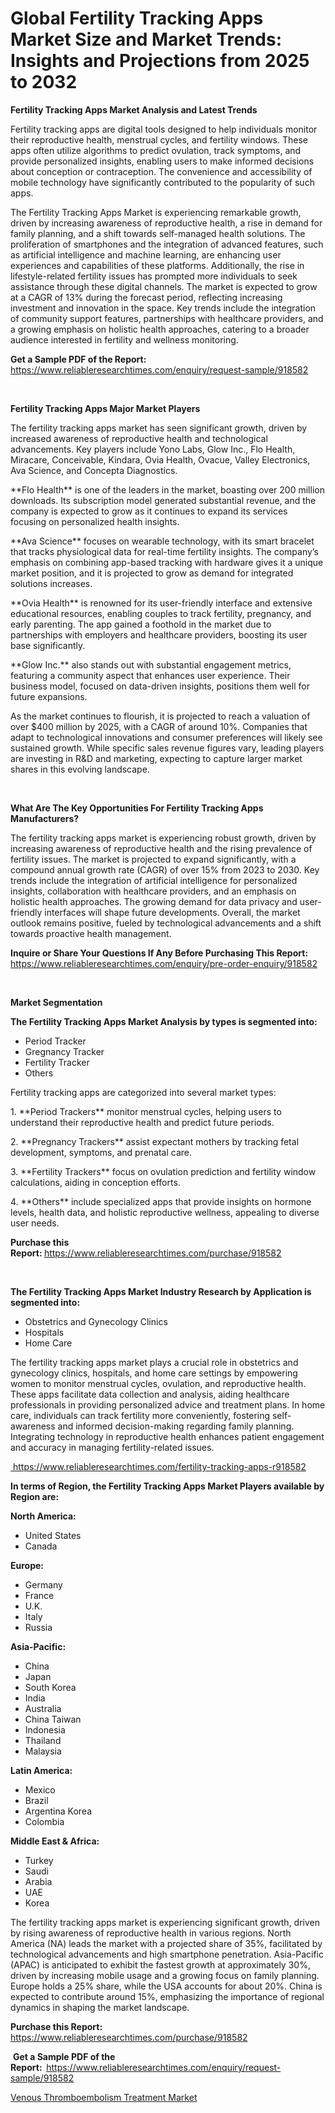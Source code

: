 <p><h1>Global Fertility Tracking Apps Market Size and Market Trends: Insights and Projections from 2025 to 2032</h1></p><p><strong>Fertility Tracking Apps Market Analysis and Latest Trends</strong></p>
<p><p>Fertility tracking apps are digital tools designed to help individuals monitor their reproductive health, menstrual cycles, and fertility windows. These apps often utilize algorithms to predict ovulation, track symptoms, and provide personalized insights, enabling users to make informed decisions about conception or contraception. The convenience and accessibility of mobile technology have significantly contributed to the popularity of such apps.</p><p>The Fertility Tracking Apps Market is experiencing remarkable growth, driven by increasing awareness of reproductive health, a rise in demand for family planning, and a shift towards self-managed health solutions. The proliferation of smartphones and the integration of advanced features, such as artificial intelligence and machine learning, are enhancing user experiences and capabilities of these platforms. Additionally, the rise in lifestyle-related fertility issues has prompted more individuals to seek assistance through these digital channels. The market is expected to grow at a CAGR of 13% during the forecast period, reflecting increasing investment and innovation in the space. Key trends include the integration of community support features, partnerships with healthcare providers, and a growing emphasis on holistic health approaches, catering to a broader audience interested in fertility and wellness monitoring.</p></p>
<p><strong>Get a Sample PDF of the Report:&nbsp;</strong> <a href="https://www.reliableresearchtimes.com/enquiry/request-sample/918582?utm_campaign=2326&utm_medium=2&utm_source=Github&utm_content=ia&utm_term=07032025&utm_id=fertility-tracking-apps">https://www.reliableresearchtimes.com/enquiry/request-sample/918582</a></p>
<p>&nbsp;</p>
<p><strong>Fertility Tracking Apps Major Market Players</strong></p>
<p><p>The fertility tracking apps market has seen significant growth, driven by increased awareness of reproductive health and technological advancements. Key players include Yono Labs, Glow Inc., Flo Health, Miracare, Conceivable, Kindara, Ovia Health, Ovacue, Valley Electronics, Ava Science, and Concepta Diagnostics.</p><p>**Flo Health** is one of the leaders in the market, boasting over 200 million downloads. Its subscription model generated substantial revenue, and the company is expected to grow as it continues to expand its services focusing on personalized health insights.</p><p>**Ava Science** focuses on wearable technology, with its smart bracelet that tracks physiological data for real-time fertility insights. The company’s emphasis on combining app-based tracking with hardware gives it a unique market position, and it is projected to grow as demand for integrated solutions increases.</p><p>**Ovia Health** is renowned for its user-friendly interface and extensive educational resources, enabling couples to track fertility, pregnancy, and early parenting. The app gained a foothold in the market due to partnerships with employers and healthcare providers, boosting its user base significantly.</p><p>**Glow Inc.** also stands out with substantial engagement metrics, featuring a community aspect that enhances user experience. Their business model, focused on data-driven insights, positions them well for future expansions.</p><p>As the market continues to flourish, it is projected to reach a valuation of over $400 million by 2025, with a CAGR of around 10%. Companies that adapt to technological innovations and consumer preferences will likely see sustained growth. While specific sales revenue figures vary, leading players are investing in R&D and marketing, expecting to capture larger market shares in this evolving landscape.</p></p>
<p>&nbsp;</p>
<p><strong>What Are The Key Opportunities For Fertility Tracking Apps Manufacturers?</strong></p>
<p><p>The fertility tracking apps market is experiencing robust growth, driven by increasing awareness of reproductive health and the rising prevalence of fertility issues. The market is projected to expand significantly, with a compound annual growth rate (CAGR) of over 15% from 2023 to 2030. Key trends include the integration of artificial intelligence for personalized insights, collaboration with healthcare providers, and an emphasis on holistic health approaches. The growing demand for data privacy and user-friendly interfaces will shape future developments. Overall, the market outlook remains positive, fueled by technological advancements and a shift towards proactive health management.</p></p>
<p><strong>Inquire or Share Your Questions If Any Before Purchasing This Report:</strong> <a href="https://www.reliableresearchtimes.com/enquiry/pre-order-enquiry/918582?utm_campaign=2326&utm_medium=2&utm_source=Github&utm_content=ia&utm_term=07032025&utm_id=fertility-tracking-apps">https://www.reliableresearchtimes.com/enquiry/pre-order-enquiry/918582</a></p>
<p>&nbsp;</p>
<p><strong>Market Segmentation</strong></p>
<p><strong>The Fertility Tracking Apps Market Analysis by types is segmented into:</strong></p>
<p><ul><li>Period Tracker</li><li>Gregnancy Tracker</li><li>Fertility Tracker</li><li>Others</li></ul></p>
<p><p>Fertility tracking apps are categorized into several market types: </p><p>1. **Period Trackers** monitor menstrual cycles, helping users to understand their reproductive health and predict future periods. </p><p>2. **Pregnancy Trackers** assist expectant mothers by tracking fetal development, symptoms, and prenatal care. </p><p>3. **Fertility Trackers** focus on ovulation prediction and fertility window calculations, aiding in conception efforts. </p><p>4. **Others** include specialized apps that provide insights on hormone levels, health data, and holistic reproductive wellness, appealing to diverse user needs.</p></p>
<p><strong>Purchase this Report:&nbsp;</strong><a href="https://www.reliableresearchtimes.com/purchase/918582?utm_campaign=2326&utm_medium=2&utm_source=Github&utm_content=ia&utm_term=07032025&utm_id=fertility-tracking-apps">https://www.reliableresearchtimes.com/purchase/918582</a></p>
<p>&nbsp;</p>
<p><strong>The Fertility Tracking Apps Market Industry Research by Application is segmented into:</strong></p>
<p><ul><li>Obstetrics and Gynecology Clinics</li><li>Hospitals</li><li>Home Care</li></ul></p>
<p><p>The fertility tracking apps market plays a crucial role in obstetrics and gynecology clinics, hospitals, and home care settings by empowering women to monitor menstrual cycles, ovulation, and reproductive health. These apps facilitate data collection and analysis, aiding healthcare professionals in providing personalized advice and treatment plans. In home care, individuals can track fertility more conveniently, fostering self-awareness and informed decision-making regarding family planning. Integrating technology in reproductive health enhances patient engagement and accuracy in managing fertility-related issues.</p></p>
<p><a href="https://www.reliableresearchtimes.com/fertility-tracking-apps-r918582?utm_campaign=2326&utm_medium=2&utm_source=Github&utm_content=ia&utm_term=07032025&utm_id=fertility-tracking-apps">&nbsp;https://www.reliableresearchtimes.com/fertility-tracking-apps-r918582</a></p>
<p><strong>In terms of Region, the Fertility Tracking Apps Market Players available by Region are:</strong></p>
<p>
    <p> <strong> North America: </strong>
        <ul>
            <li>United States</li>
            <li>Canada</li>
        </ul>
        </p> 
    <p> <strong> Europe: </strong>
        <ul>
            <li>Germany</li>
            <li>France</li>
            <li>U.K.</li>
            <li>Italy</li>
            <li>Russia</li>
        </ul>
        </p> 
    <p> <strong> Asia-Pacific: </strong>
        <ul>
            <li>China</li>
            <li>Japan</li>
            <li>South Korea</li>
            <li>India</li>
            <li>Australia</li>
            <li>China Taiwan</li>
            <li>Indonesia</li>
            <li>Thailand</li>
            <li>Malaysia</li>
        </ul>
        </p> 
    <p> <strong> Latin America: </strong>
        <ul>
            <li>Mexico</li>
            <li>Brazil</li>
            <li>Argentina Korea</li>
            <li>Colombia</li>
        </ul>
        </p> 
    <p> <strong> Middle East & Africa: </strong>
        <ul>
            <li>Turkey</li>
            <li>Saudi</li>
            <li>Arabia</li>
            <li>UAE</li>
            <li>Korea</li>
        </ul>
    </p>
    </p>
<p><p>The fertility tracking apps market is experiencing significant growth, driven by rising awareness of reproductive health in various regions. North America (NA) leads the market with a projected share of 35%, facilitated by technological advancements and high smartphone penetration. Asia-Pacific (APAC) is anticipated to exhibit the fastest growth at approximately 30%, driven by increasing mobile usage and a growing focus on family planning. Europe holds a 25% share, while the USA accounts for about 20%. China is expected to contribute around 15%, emphasizing the importance of regional dynamics in shaping the market landscape.</p></p>
<p><strong>Purchase this Report: </strong><a href="https://www.reliableresearchtimes.com/purchase/918582?utm_campaign=2326&utm_medium=2&utm_source=Github&utm_content=ia&utm_term=07032025&utm_id=fertility-tracking-apps">https://www.reliableresearchtimes.com/purchase/918582</a></p>
<p>&nbsp;<strong>Get a Sample PDF of the Report:&nbsp;&nbsp;</strong><a href="https://www.reliableresearchtimes.com/enquiry/request-sample/918582?utm_campaign=2326&utm_medium=2&utm_source=Github&utm_content=ia&utm_term=07032025&utm_id=fertility-tracking-apps">https://www.reliableresearchtimes.com/enquiry/request-sample/918582</a></p>
<p><strong></strong></p>
<p><p><a href="https://github.com/NargisHussain75/Market-Research-Report-List-1/blob/main/venous-thromboembolism-treatment-market.md?utm_campaign=2326&utm_medium=2&utm_source=Github&utm_content=ia&utm_term=07032025&utm_id=fertility-tracking-apps">Venous Thromboembolism Treatment Market</a></p></p>